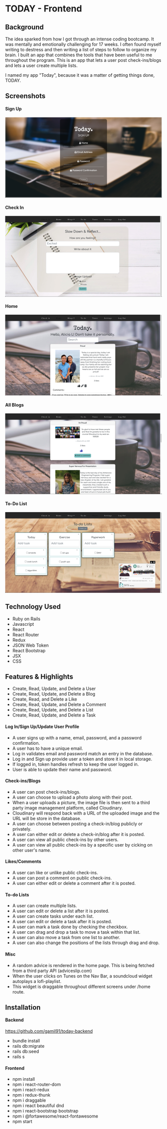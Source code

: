 # TODAY - Frontend

## Background

The idea sparked from how I got through an intense coding bootcamp. It was mentally and emotionally challenging for 17 weeks. I often found myself writing to destress and then writing a list of steps to follow to organize my brain. I built an app that combines the tools that have been useful to me throughout the program. This is an app that lets a user post check-ins/blogs and lets a user create multiple lists. 

I named my app "Today", because it was a matter of getting things done, TODAY.

## Screenshots

#### Sign Up
![Sign Up](https://github.com/gamil91/today-frontend/blob/main/src/images/signUp.png)

#### Check In
![Check In](https://github.com/gamil91/today-frontend/blob/main/src/images/checkIn.png)

#### Home
![Home](https://github.com/gamil91/today-frontend/blob/main/src/images/home.png)

#### All Blogs
![All Blogs](https://github.com/gamil91/today-frontend/blob/main/src/images/allBlogs.png)

#### To-Do List
![To-Do List](https://github.com/gamil91/today-frontend/blob/main/src/images/toDoList.png)


## Technology Used

- Ruby on Rails
- Javascript
- React
- React Router
- Redux
- JSON Web Token
- React Bootstrap
- JSX
- CSS

## Features & Highlights

- Create, Read, Update, and Delete a User
- Create, Read, Update, and Delete a Blog
- Create, Read, and Delete a Like
- Create, Read, Update, and Delete a Comment
- Create, Read, Update, and Delete a List
- Create, Read, Update, and Delete a Task

#### Log In/Sign Up/Update User Profile

- A user signs up with a name, email, password, and a password confirmation.
- A user has to have a unique email.
- Log in validates email and password match an entry in the database.
- Log in and Sign up provide user a token and store it in local storage. 
- If logged in, token handles refresh to keep the user logged in.
- User is able to update their name and password.

#### Check-ins/Blogs

- A user can post check-ins/blogs.
- A user can choose to upload a photo along with their post.
- When a user uploads a picture, the image file is then sent to a third party image management platform, called Cloudinary.
- Cloudinary will respond back with a URL of the uploaded image and the URL will be store in the database.
- A user can choose between posting a check-in/blog publicly or privately.
- A user can either edit or delete a check-in/blog after it is posted.
- A user can view all public check-ins by other users.
- A user can view all public check-ins by a specific user by cicking on other user's name.  

#### Likes/Comments

- A user can like or unlike public check-ins.
- A user can post a comment on public check-ins. 
- A user can either edit or delete a comment after it is posted.

#### To-do Lists

- A user can create multiple lists.
- A user can edit or delete a list after it is posted.
- A user can create tasks under each list.
- A user can edit or delete a task after it is posted.
- A user can mark a task done by checking the checkbox.
- A user can drag and drop a task to move a task within that list.
- A user can also move a task from one list to another.
- A user can also change the positions of the lists through drag and drop.

#### Misc

- A random advice is rendered in the home page. This is being fetched from a third party API (adviceslip.com)
- When the user clicks on Tunes on the Nav Bar, a soundcloud widget autoplays a lofi-playlist.
- This widget is draggable throughout different screens under /home route.

## Installation

#### Backend

https://github.com/gamil91/today-backend

- bundle install
- rails db:migrate
- rails db:seed
- rails s

#### Frontend

- npm install
- npm i react-router-dom
- npm i react-redux
- npm i redux-thunk
- npm i draggable
- npm i react beautiful dnd
- npm i react-bootstrap bootstrap
- npm i @fortawesome/react-fontawesome
- npm start



